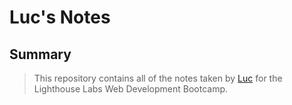 # Luc's Notes

## Summary 

> This repository contains all of the notes taken by [Luc](https://github.com/Borrisson) for the Lighthouse Labs Web Development Bootcamp.

